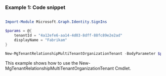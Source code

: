 ### Example 1: Code snippet

```powershell

Import-Module Microsoft.Graph.Identity.SignIns

$params = @{
	tenantId = "4a12efe6-aa14-4d03-8dff-88fc89e2e2ad"
	displayName = "Fabrikam"
}

New-MgTenantRelationshipMultiTenantOrganizationTenant -BodyParameter $params

```
This example shows how to use the New-MgTenantRelationshipMultiTenantOrganizationTenant Cmdlet.

